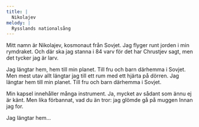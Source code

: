 ```yaml
---
title: |
  Nikolajev
melody: |
  Rysslands nationalsång
---
```

Mitt namn är Nikolajev, 
kosmonaut från Sovjet. 
Jag flyger runt jorden 
i min rymdraket. 
Och där ska jag stanna i 84 varv 
för det har Chrustjev sagt, 
men det tycker jag är larv.

Jag längtar hem, hem till min planet. 
Till fru och barn därhemma i Sovjet. 
Men mest utav allt längtar jag till ett rum 
med ett hjärta på dörren. 
Jag längtar hem till min planet. 
Till fru och barn därhemma i Sovjet.

Min kapsel innehåller 
många instrument. 
Ja, mycket av sådant 
som ännu ej är känt. 
Men lika förbannat, vad du än tror: 
jag glömde gå på muggen 
Innan jag for.

Jag längtar hem...